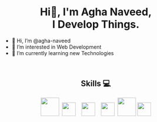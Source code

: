<h1 align="center">Hi👋, I'm Agha Naveed,<br/> I Develop Things.</h1>


- 👋 Hi, I’m @agha-naveed
- 👀 I’m interested in Web Development
- 🌱 I’m currently learning new Technologies

</br>

<h2 align="center">Skills 💻</h1>
<div align="center">
  <img src="https://upload.wikimedia.org/wikipedia/commons/thumb/6/61/HTML5_logo_and_wordmark.svg/1024px-HTML5_logo_and_wordmark.svg.png" width="50px"/>&nbsp;
  <img src="https://brandslogos.com/wp-content/uploads/images/large/css-logo.png" width="37px"/>&nbsp;&nbsp;&nbsp;
  <img src="https://seeklogo.com/images/J/java-script-js-logo-ACF4AE5082-seeklogo.com.png" width="37px"/>&nbsp;&nbsp;&nbsp;
  <img src="https://upload.wikimedia.org/wikipedia/commons/3/32/C%2B%2B_logo.png" width="37px"/>&nbsp;
  <img src="https://brandslogos.com/wp-content/uploads/images/large/java-logo-1.png" width="50px"/>
  <img src="https://upload.wikimedia.org/wikipedia/commons/thumb/c/c3/Python-logo-notext.svg/1869px-Python-logo-notext.svg.png" width="37px"/>
</div>
